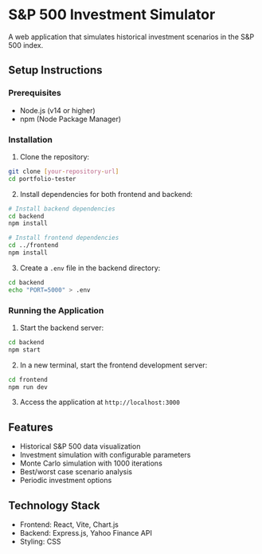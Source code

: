 # S&P 500 Investment Simulator

A web application that simulates historical investment scenarios in the S&P 500 index.

## Setup Instructions

### Prerequisites
- Node.js (v14 or higher)
- npm (Node Package Manager)

### Installation

1. Clone the repository:
```bash
git clone [your-repository-url]
cd portfolio-tester
```

2. Install dependencies for both frontend and backend:
```bash
# Install backend dependencies
cd backend
npm install

# Install frontend dependencies
cd ../frontend
npm install
```

3. Create a `.env` file in the backend directory:
```bash
cd backend
echo "PORT=5000" > .env
```

### Running the Application

1. Start the backend server:
```bash
cd backend
npm start
```

2. In a new terminal, start the frontend development server:
```bash
cd frontend
npm run dev
```

3. Access the application at `http://localhost:3000`

## Features
- Historical S&P 500 data visualization
- Investment simulation with configurable parameters
- Monte Carlo simulation with 1000 iterations
- Best/worst case scenario analysis
- Periodic investment options

## Technology Stack
- Frontend: React, Vite, Chart.js
- Backend: Express.js, Yahoo Finance API
- Styling: CSS
